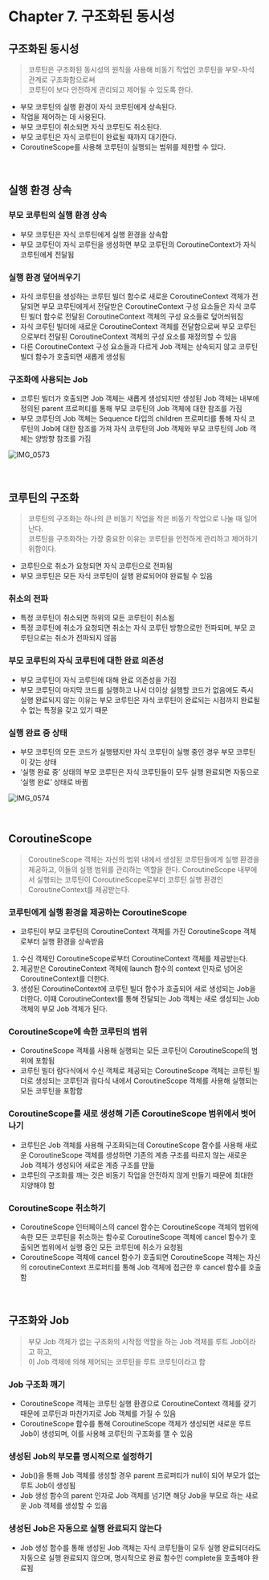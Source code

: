# Chapter 7. 구조화된 동시성

## 구조화된 동시성

> 코루틴은 구조화된 동시성의 원칙을 사용해 비동기 작업인 코루틴을 부모-자식 관계로 구조화함으로써  
> 코루틴이 보다 안전하게 관리되고 제어될 수 있도록 한다.

- 부모 코루틴의 실행 환경이 자식 코루틴에게 상속된다.
- 작업을 제어하는 데 사용된다.
- 부모 코루틴이 취소되면 자식 코루틴도 취소된다.
- 부모 코루틴은 자식 코루틴이 완료될 때까지 대기한다.
- CoroutineScope를 사용해 코루틴이 실행되는 범위를 제한할 수 있다.

<br>

## 실행 환경 상속

### 부모 코루틴의 실행 환경 상속

- 부모 코루틴은 자식 코루틴에게 실행 환경을 상속함
- 부모 코루틴이 자식 코루틴을 생성하면 부모 코루틴의 CoroutineContext가 자식 코루틴에게 전달됨

### 실행 환경 덮어씌우기

- 자식 코루틴을 생성하는 코루틴 빌더 함수로 새로운 CoroutineContext 객체가 전달되면 부모 코루틴에게서 전달받은 CoroutineContext 구성 요소들은 자식 코루틴 빌더 함수로 전달된 CoroutineContext 객체의 구성 요소들로 덮어씌워짐
- 자식 코루틴 빌더에 새로운 CoroutineContext 객체를 전달함으로써 부모 코루틴으로부터 전달된 CoroutineContext 객체의 구성 요소를 재정의할 수 있음
- 다른 CoroutineContext 구성 요소들과 다르게 Job 객체는 상속되지 않고 코루틴 빌더 함수가 호출되면 새롭게 생성됨

### 구조화에 사용되는 Job

- 코루틴 빌더가 호출되면 Job 객체는 새롭게 생성되지만 생성된 Job 객체는 내부에 정의된 parent 프로퍼티를 통해 부모 코루틴의 Job 객체에 대한 참조를 가짐
- 부모 코루틴의 Job 객체는 Sequence 타입의 children 프로퍼티를 통해 자식 코루틴의 Job에 대한 참조를 가져 자식 코루틴의 Job 객체와 부모 코루틴의 Job 객체는 양방향 참조를 가짐

![IMG_0573](https://github.com/user-attachments/assets/5190a383-e9ec-4b2c-ab78-8dea47218eab)

<br>

## 코루틴의 구조화

> 코루틴의 구조화는 하나의 큰 비동기 작업을 작은 비동기 작업으로 나눌 때 일어난다.  
> 코루틴을 구조화하는 가장 중요한 이유는 코루틴을 안전하게 관리하고 제어하기 위함이다.

- 코루틴으로 취소가 요청되면 자식 코루틴으로 전파됨
- 부모 코루틴은 모든 자식 코루틴이 실행 완료되어야 완료될 수 있음

### 취소의 전파

- 특정 코루틴이 취소되면 하위의 모든 코루틴이 취소됨
- 특정 코루틴에 취소가 요청되면 취소는 자식 코루틴 방향으로만 전파되며, 부모 코루틴으로는 취소가 전파되지 않음

### 부모 코루틴의 자식 코루틴에 대한 완료 의존성

- 부모 코루틴이 자식 코루틴에 대해 완료 의존성을 가짐
- 부모 코루틴이 마지막 코드를 실행하고 나서 더이상 실행할 코드가 없음에도 즉시 실행 완료되지 않는 이유는 부모 코루틴은 자식 코루틴이 완료되는 시점까지 완료될 수 없는 특정을 갖고 있기 때문

### 실행 완료 중 상태

- 부모 코루틴의 모든 코드가 실행됐지만 자식 코루틴이 실행 중인 경우 부모 코루틴이 갖는 상태
- ‘실행 완료 중’ 상태의 부모 코루틴은 자식 코루틴들이 모두 실행 완료되면 자동으로 ‘실행 완료’ 상태로 바뀜

![IMG_0574](https://github.com/user-attachments/assets/f5abf7c7-baca-483f-8f54-b87a0b3b53ff)

<br>

## CoroutineScope

> CoroutineScope 객체는 자신의 범위 내에서 생성된 코루틴들에게 실행 환경을 제공하고, 이들의 실행 범위를 관리하는 역할을 한다.
> CoroutineScope 내부에서 실행되는 코루틴이 CoroutineScope로부터 코루틴 실행 환경인 CoroutineContext를 제공받는다.

### 코루틴에게 실행 환경을 제공하는 CoroutineScope

- 코루틴이 부모 코루틴의 CoroutineContext 객체를 가진 CoroutineScope 객체로부터 실행 환경을 상속받음
1. 수신 객체인 CoroutineScope로부터 CoroutineContext 객체를 제공받는다.
2. 제공받은 CoroutineContext 객체에 launch 함수의 context 인자로 넘어온 CoroutineContext를 더한다.
3. 생성된 CoroutineContext에 코루틴 빌더 함수가 호출되어 새로 생성되는 Job을 더한다. 이때 CoroutineContext를 통해 전달되는 Job 객체는 새로 생성되는 Job 객체의 부모 Job 객체가 된다.

### CoroutineScope에 속한 코루틴의 범위

- CoroutineScope 객체를 사용해 실행되는 모든 코루틴이 CoroutineScope의 범위에 포함됨
- 코루틴 빌더 람다식에서 수신 객체로 제공되는 CoroutineScope 객체는 코루틴 빌더로 생성되는 코루틴과 람다식 내에서 CoroutineScope 객체를 사용해 실행되는 모든 코루틴을 포함함

### CoroutineScope를 새로 생성해 기존 CoroutineScope 범위에서 벗어나기

- 코루틴은 Job 객체를 사용해 구조화되는데 CoroutineScope 함수를 사용해 새로운 CoroutineScope 객체를 생성하면 기존의 계층 구조를 따르지 않는 새로운 Job 객체가 생성되어 새로운 계층 구조를 만듦
- 코루틴의 구조화를 깨는 것은 비동기 작업을 안전하지 않게 만들기 때문에 최대한 지양해야 함

### CoroutineScope 취소하기

- CoroutineScope 인터페이스의 cancel 함수는 CoroutineScope 객체의 범위에 속한 모든 코루틴을 취소하는 함수로 CoroutineScope 객체에 cancel 함수가 호출되면 범위에서 실행 중인 모든 코루틴에 취소가 요청됨
- CoroutineScope 객체에 cancel 함수가 호출되면 CoroutineScope 객체는 자신의 coroutineContext 프로퍼티를 통해 Job 객체에 접근한 후 cancel 함수를 호출함

<br>

## 구조화와 Job

> 부모 Job 객체가 없는 구조화의 시작점 역할을 하는 Job 객체를 루트 Job이라고 하고,  
> 이 Job 객체에 의해 제어되는 코루틴을 루트 코루틴이라고 함

### Job 구조화 깨기

- CoroutineScope 객체는 코루틴 실행 환경으로 CoroutineContext 객체를 갖기 때문에 코루틴과 마찬가지로 Job 객체를 가질 수 있음
- CoroutineScope 함수를 통해 CoroutineScope 객체가 생성되면 새로운 루트 Job이 생성되며, 이를 사용해 코루틴의 구조화를 깰 수 있음

### 생성된 Job의 부모를 명시적으로 설정하기

- Job()을 통해 Job 객체를 생성할 경우 parent 프로퍼티가 null이 되어 부모가 없는 루트 Job이 생성됨
- Job 생성 함수의 parent 인자로 Job 객체를 넘기면 해당 Job을 부모로 하는 새로운 Job 객체를 생성할 수 있음

### 생성된 Job은 자동으로 실행 완료되지 않는다

- Job 생성 함수를 통해 생성된 Job 객체는 자식 코루틴들이 모두 실행 완료되더라도 자동으로 실행 완료되지 않으며, 명시적으로 완료 함수인 complete을 호출해야 완료됨

